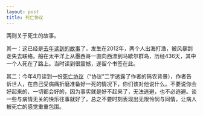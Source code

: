 ```yaml
---
layout: post
title: 死亡协议
---
```


两则关于死生的故事。

其一：这已经是[去年读到的故事](https://www.theguardian.com/world/2015/nov/07/fisherman-lost-at-sea-436-days-book-extract)了，发生在2012年，两个人出海打渔，被风暴刮走失去联络。船在太平洋上从墨西哥一直向西漂到马歇尔群岛，历经436天，其中一个人死在了路上。当时读到很震撼，遂留个书签在此。

其二：今年4月读到一份[死亡协议](http://hintjens.com/blog:115)（“协议”二字透露了作者的码农背景），作者告诉世人，在自己受病痛折磨准备好一死的情况下，你们该对他说什么。不要说你会好起来的、一切都会好的，因为事实就是好不起来了，无法逃避，也不必逃避。谈一些与病情无关的快乐往事就好了，总之不要时刻表现出无限怜悯与同情，让病人被死亡的感觉重重包围。
